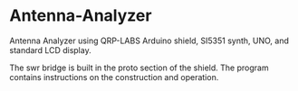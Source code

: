 # Antenna-Analyzer
Antenna Analyzer using QRP-LABS Arduino shield, SI5351 synth, UNO, and standard LCD display.

The swr bridge is built in the proto section of the shield.
The program contains instructions on the construction and operation.

